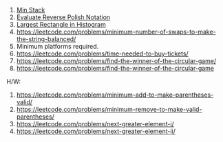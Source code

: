 1. [Min Stack](https://leetcode.com/problems/min-stack/)
2. [Evaluate Reverse Polish Notation](https://leetcode.com/problems/evaluate-reverse-polish-notation)
3. [Largest Rectangle in Histogram](https://leetcode.com/problems/largest-rectangle-in-histogram/)
4. https://leetcode.com/problems/minimum-number-of-swaps-to-make-the-string-balanced/
5. Minimum platforms required.
6. https://leetcode.com/problems/time-needed-to-buy-tickets/
7. https://leetcode.com/problems/find-the-winner-of-the-circular-game/
8. https://leetcode.com/problems/find-the-winner-of-the-circular-game

H/W:
1. https://leetcode.com/problems/minimum-add-to-make-parentheses-valid/
2. https://leetcode.com/problems/minimum-remove-to-make-valid-parentheses/
3. https://leetcode.com/problems/next-greater-element-i/
4. https://leetcode.com/problems/next-greater-element-ii/